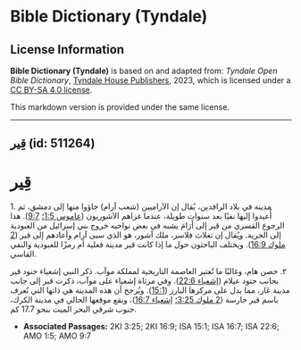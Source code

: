 # Bible Dictionary (Tyndale)

## License Information

**Bible Dictionary (Tyndale)** is based on and adapted from: _Tyndale Open Bible Dictionary_, [Tyndale House Publishers](https://tyndaleopenresources.com/), 2023, which is licensed under a [CC BY-SA 4.0 license](https://creativecommons.org/licenses/by-sa/4.0/legalcode.en).

This markdown version is provided under the same license.



--------------------------------

## قِير (id: 511264)

قِير
====

1\. مدينة في بلاد الرافدين، يُقال إن الآراميين (شعب آرام) جاؤوا منها إلى دمشق، ثم أُعيدوا إليها نفيًا بعد سنوات طويلة، عندما غزاهم الآشوريون ([عاموس 1:5؛](https://ref.ly/Amos1:5) [9:7](https://ref.ly/Amos9:7)). هذا الرجوع القسري من قير إلى أَرَامَ يشبه في بعض نواحيه خروج بني إسرائيل من العبودية إلى الحرية. ويُقال إن تغلاث فلاسر، ملك آشور، هو الذي سبى آرام وأعادهم إلى قير ([2 ملوك 16:9](https://ref.ly/2Kgs16:9)). ويختلف الباحثون حول ما إذا كانت قير مدينة فعلية أم رمزًا للعبودية والنفي القاسي.

٢. حصن هام، وغالبًا ما تُعتبر العاصمة التاريخية لمملكة موآب. ذكر النبي إشعياء جنود قير بجانب جنود عيلام ([إشعياء 22:6](https://ref.ly/Isa22:6)). وفي مرثاة إشعياء على موآب، ذكرت قير إلى جانب مدينة عَار، مما يدل على مركزها البارز ([15:1](https://ref.ly/Isa15:1)). ويُرجح أن هذه المدينة هي ذاتها التي تُعرف باسم قير حارسة ([2 ملوك 3:25؛](https://ref.ly/2Kgs3:25) [إشعياء 16:7](https://ref.ly/Isa16:7))، ويقع موقعها الحالي في مدينة الكرك، جنوب شرقي البحر الميت بنحو 17\.7 كم.

* **Associated Passages:** 2KI 3:25; 2KI 16:9; ISA 15:1; ISA 16:7; ISA 22:6; AMO 1:5; AMO 9:7

